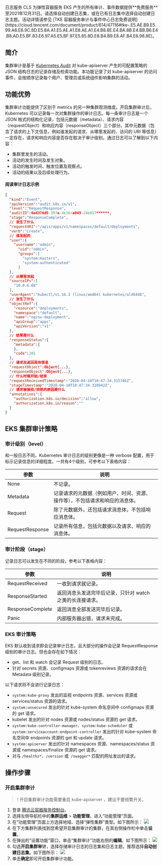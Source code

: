 
<dx-alert infotype="explain" title="">
日志服务 CLS 为弹性容器服务 EKS 产生的所有审计、事件数据提供**免费服务**至2021年12月31日。请选择自动创建日志集，或在已有日志集中选择自动创建日志主题。活动详情请参见 [TKE 容器服务审计与事件中心日志免费说明](https://cloud.tencent.com/document/product/614/47116#tke-.E5.AE.B9.E5.99.A8.E6.9C.8D.E5.8A.A1.E5.AE.A1.E8.AE.A1.E4.B8.8E.E4.BA.8B.E4.BB.B6.E4.B8.AD.E5.BF.83.E6.97.A5.E5.BF.97.E5.85.8D.E8.B4.B9.E8.AF.B4.E6.98.8E)。
</dx-alert>


## 简介
集群审计是基于 [Kubernetes Audit](https://kubernetes.io/docs/tasks/debug-application-cluster/audit) 对 kube-apiserver 产生的可配置策略的 JSON 结构日志的记录存储及检索功能。本功能记录了对 kube-apiserver 的访问事件，会按顺序记录每个用户、管理员或系统组件影响集群的活动。


## 功能优势
集群审计功能提供了区别于 metrics 的另一种集群观测维度。开启集群审计后，Kubernetes 可以记录每一次对集群操作的审计日志。每一条审计日志是一个 JSON 格式的结构化记录，包括元数据（metadata）、请求内容（requestObject）和响应内容（responseObject）三个部分。其中元数据（包含了请求的上下文信息，例如谁发起的请求、从哪里发起的、访问的 URI 等信息）一定存在，请求和响应内容是否存在取决于审计级别。通过日志可以了解到以下内容：
- 集群里发生的活动。
- 活动的发生时间及发生对象。
- 活动的触发时间、触发位置及观察点。
- 活动的结果以及后续处理行为。



#### 阅读审计日志示例
```json
{
  "kind":"Event",
  "apiVersion":"audit.k8s.io/v1",
  "level":"RequestResponse",
  "auditID":0a4376d5-307a-4e16-a049-24e017******,
  "stage":"ResponseComplete",
  // 发生了什么
  "requestURI":"/apis/apps/v1/namespaces/default/deployments",
  "verb":"create",
  // 谁发起的
  "user":{
    "username":"admin",
      "uid":"admin",
      "groups":[
        "system:masters",
        "system:authenticated"
      ]
  },
  // 从哪里发起
  "sourceIPs":[
    "10.0.6.68"
  ],
  "userAgent":"kubectl/v1.16.3 (linux/amd64) kubernetes/ald64d8",
  // 发生了什么
  "objectRef":{
    "resource":"deployments",
    "namespace":"default",
    "name":"nginx-deployment",
    "apiGroup":"apps",
    "apiVersion":"v1"
  },
  // 结果是什么
  "responseStatus":{
    "metadata":{
    },
    "code":201
  },
  // 请求及返回具体信息
  "requestObject":Object{...},
  "responseObject":Object{...},
  // 什么时候开始/结束
  "requestReceivedTimestamp":"2020-04-10T10:47:34.315746Z",
  "stageTimestamp":"2020-04-10T10:47:34.328942Z",
  // 请求被接收/拒绝的原因是什么
  "annotations":{
    "authorization.k8s.io/decision":"allow",
    "authorization.k8s.io/reason":""
  }
}
```




## EKS 集群审计策略

### 审计级别（level）

和一般日志不同，Kubernetes 审计日志的级别更像是一种 verbose 配置，用于标示记录信息的详细程度。一共有4个级别，可参考以下表格内容：

| 参数| 说明 | 
|---------|---------|
| None | 不记录。  | 
| Metadata | 记录请求的元数据（例如用户、时间、资源、操作等），不包括请求和响应的消息体。  |
| Request | 除了元数据外，还包括请求消息体，不包括响应消息体。  |
| RequestResponse | 记录所有信息，包括元数据以及请求、响应的消息体。  |

### 审计阶段（stage）

记录日志可以发生在不同的阶段，参考以下表格内容：

| 参数| 说明 | 
|---------|---------|
| RequestReceived | 一收到请求就记录。  | 
| ResponseStarted | 返回消息头发送完毕后记录，只针对 watch 之类的长连接请求。  | 
| ResponseComplete | 返回消息全部发送完毕后记录。  | 
| Panic | 内部服务器出错，请求未完成。  | 



### EKS 审计策略

EKS 默认收到请求即会记录审计日志，且大部分的操作会记录 RequestResponse 级别的审计日志。但也会存在如下情况：
- get、list 和 watch 会记录 Request 级别的日志。
- 针对 secrets 资源、configmaps 资源或 tokenreviews 资源的请求会在 Metadata 级别记录。

以下请求将不会进行记录日志：
- `system:kube-proxy` 发出的监视 endpoints 资源、services 资源或 services/status 资源的请求。
- `system:unsecured` 发出的针对 kube-system 命名空间中 configmaps 资源的 get 请求。
- kubelet 发出的针对 nodes 资源或 nodes/status 资源的 get 请求。
- `system:kube-controller-manager`、`system:kube-scheduler` 或 `system:serviceaccount:endpoint-controller` 发出的针对 kube-system 命名空间中 endpoints 资源的 get 和 update 请求。
- `system:apiserver` 发出的针对 namespaces 资源、namespaces/status 资源或 namespaces/finalize 资源的 get 请求。
- 对与 `/healthz*`、`/version` 或` /swagger*` 匹配的网址发出的请求。


## 操作步骤 

### 开启集群审计

>! 开启集群审计功能需要重启 kube-apiserver ，建议不要频繁开关。

1. 登录 [腾讯云容器服务控制台](https://console.cloud.tencent.com/tke2)。
2. 选择左侧导航栏中的**集群运维** > **功能管理**，进入“功能管理”页面。
3. 在“功能管理”页面上方选择地域、选择“弹性集群”类型。如下图所示：
![](https://main.qcloudimg.com/raw/7eb5a0cf87aed669bd8facd5c12268ab.png)
4. 在下方集群列表找到您希望开启集群审计的集群，在其右侧操作栏中单击**设置**。
5. 在弹出的“设置功能”窗口，单击“集群审计”功能右侧的**编辑**。如下图所示：
![](https://main.qcloudimg.com/raw/3fe831d3dfce50a0034a754f487faa89.png)
5. 勾选**开启集群审计**，选择存储审计日志的日志集和日志主题，推荐选择**自动创建日志集**。如下图所示：
![](https://main.qcloudimg.com/raw/df43fa7f0a495eb904fc2a9bbc65ad7c.png)
6. 单击**确定**即可开启集群审计功能。



